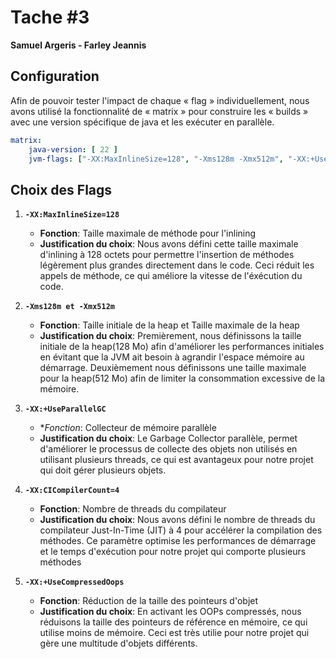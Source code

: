 # Tache #3

**Samuel Argeris - Farley Jeannis**



## Configuration

Afin de pouvoir tester l'impact de chaque « flag » individuellement, nous avons utilisé la fonctionnalité de « matrix » pour construire les « builds » avec une version spécifique de java et les exécuter en parallèle.
```yaml
matrix:
    java-version: [ 22 ]
    jvm-flags: ["-XX:MaxInlineSize=128", "-Xms128m -Xmx512m", "-XX:+UseParallelGC", "-XX:CICompilerCount=4", "-XX:+UseCompressedOops"]
```

## Choix des Flags

1. **`-XX:MaxInlineSize=128`**
   - **Fonction**: Taille maximale de méthode pour l'inlining
   - **Justification du choix**: Nous avons défini cette taille maximale d'inlining à 128 octets pour permettre l'insertion de méthodes légèrement plus grandes directement dans le code. Ceci réduit les appels de méthode, ce qui améliore la vitesse de l'éxécution du code.

2. **`-Xms128m et -Xmx512m`**
   - **Fonction**: Taille initiale de la heap et Taille maximale de la heap
   - **Justification du choix**: Premièrement, nous définissons la taille initiale de la heap(128 Mo) afin d'améliorer les performances initiales en évitant que la JVM ait besoin à agrandir l'espace mémoire au démarrage. Deuxièmement nous définissons une taille maximale pour la heap(512 Mo) afin de limiter la consommation excessive de la mémoire.

3. **`-XX:+UseParallelGC`**
   - **Fonction*: Collecteur de mémoire parallèle
   - **Justification du choix**: Le Garbage Collector parallèle, permet d'améliorer le processus de collecte des objets non utilisés en utilisant plusieurs threads, ce qui est avantageux pour notre projet qui doit gérer plusieurs objets.

4. **`-XX:CICompilerCount=4`**
   - **Fonction**: Nombre de threads du compilateur
   - **Justification du choix**: Nous avons défini le nombre de threads du compilateur Just-In-Time (JIT) à 4 pour accélérer la compilation des méthodes. Ce paramètre optimise les performances de démarrage et le temps d'exécution pour notre projet qui comporte plusieurs méthodes

5. **`-XX:+UseCompressedOops`**
   - **Fonction**: Réduction de la taille des pointeurs d'objet
   - **Justification du choix**: En activant les OOPs compressés, nous réduisons la taille des pointeurs de référence en mémoire, ce qui utilise moins de mémoire. Ceci est très utilie pour notre projet qui gère une multitude d'objets différents.
